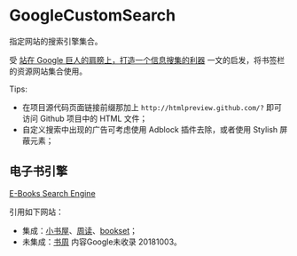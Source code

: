 # GoogleCustomSearch
指定网站的搜索引擎集合。

受 [站在 Google 巨人的肩膀上，打造一个信息搜集的利器](https://sspai.com/post/47192) 一文的启发，将书签栏的资源网站集合使用。

Tips: 

- 在项目源代码页面链接前缀那加上 `http://htmlpreview.github.com/?` 即可访问 Github 项目中的 HTML 文件；
- 自定义搜索中出现的广告可考虑使用 Adblock 插件去除，或者使用 Stylish 屏蔽元素；



## 电子书引擎

[E-Books Search Engine](http://htmlpreview.github.io/?https://github.com/bianwenbo/GoogleCustomSearch/blob/master/ebooks.html)

引用如下网站：

- 集成：[小书屋](http://mebook.cc)、[周读](http://www.ireadweek.com)、[bookset](https://bookset.me)；
- 未集成：[书周](http://kindle.archiew.top/) 内容Google未收录 20181003。
